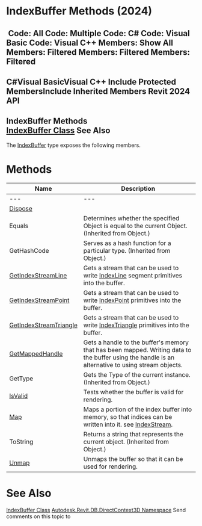 # IndexBuffer Methods (2024)

﻿
 Code: All Code: Multiple Code: C# Code: Visual Basic Code: Visual C++  Members: Show All Members: Filtered Members: Filtered Members: Filtered   
---  
C#Visual BasicVisual C++
Include Protected MembersInclude Inherited Members
Revit 2024 API  
---  
IndexBuffer Methods  
[IndexBuffer Class](186f6b15-38c7-cee7-6163-396cfdea43ee.md "IndexBuffer Class") See Also  
---  
The [IndexBuffer](186f6b15-38c7-cee7-6163-396cfdea43ee.md "IndexBuffer Class") type exposes the following members.
# Methods
| Name | Description |
| --- | --- |
| --- | --- | --- |
| [Dispose](b20fe037-d539-7b78-25ca-fa9841e57eba.md "Dispose Method") |
| Equals | Determines whether the specified Object is equal to the current Object. (Inherited from Object.) |
| GetHashCode | Serves as a hash function for a particular type.  (Inherited from Object.) |
| [GetIndexStreamLine](ebc0cd34-62cd-9eed-0eb5-9b54c0a260b6.md "GetIndexStreamLine Method") | Gets a stream that can be used to write [IndexLine](3b22e25e-f934-3931-6f22-e451ffcc11b0.md "IndexLine Class") segment primitives into the buffer. |
| [GetIndexStreamPoint](4ec45b4f-4565-7724-bf92-25a723ee315e.md "GetIndexStreamPoint Method") | Gets a stream that can be used to write [IndexPoint](cd53f076-2011-ce3a-f92e-3b384f21b8ec.md "IndexPoint Class") primitives into the buffer. |
| [GetIndexStreamTriangle](02ba04da-3f69-65e9-1070-5ba51467c13a.md "GetIndexStreamTriangle Method") | Gets a stream that can be used to write [IndexTriangle](96cdfb77-c6e0-7866-c1f7-799f3dda0ad5.md "IndexTriangle Class") primitives into the buffer. |
| [GetMappedHandle](b817304d-d9e7-6503-31ba-a8b058ac2377.md "GetMappedHandle Method") | Gets a handle to the buffer's memory that has been mapped. Writing data to the buffer using the handle is an alternative to using stream objects. |
| GetType | Gets the Type of the current instance. (Inherited from Object.) |
| [IsValid](e1c07c2d-42f4-f2d8-0a10-219ad78a1fd6.md "IsValid Method") | Tests whether the buffer is valid for rendering. |
| [Map](f330f770-6571-abb2-9615-6c5eb0e4f525.md "Map Method") | Maps a portion of the index buffer into memory, so that indices can be written into it. see [IndexStream](9c300586-7f1f-41db-270b-797d6ad967d8.md "IndexStream Class"). |
| ToString | Returns a string that represents the current object. (Inherited from Object.) |
| [Unmap](c3d125d9-e95e-5466-8818-1959f87e2889.md "Unmap Method") | Unmaps the buffer so that it can be used for rendering. |

# See Also
[IndexBuffer Class](186f6b15-38c7-cee7-6163-396cfdea43ee.md "IndexBuffer Class")
[Autodesk.Revit.DB.DirectContext3D Namespace](f4ba10f0-55ea-5344-173b-688405391794.md "Autodesk.Revit.DB.DirectContext3D Namespace")
Send comments on this topic to 